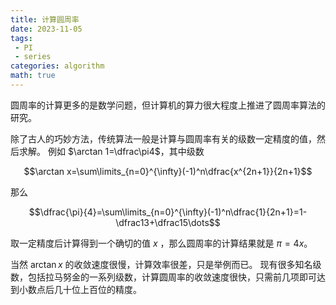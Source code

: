 ```yaml
---
title: 计算圆周率
date: 2023-11-05
tags:
 - PI
 - series
categories: algorithm
math: true
---
```


圆周率的计算更多的是数学问题，但计算机的算力很大程度上推进了圆周率算法的研究。


<!--more-->



除了古人的巧妙方法，传统算法一般是计算与圆周率有关的级数一定精度的值，然后求解。
例如 $\arctan 1=\dfrac\pi4$，其中级数

$$\arctan x=\sum\limits_{n=0}^{\infty}(-1)^n\dfrac{x^{2n+1}}{2n+1}$$

那么

$$\dfrac{\pi}{4}=\sum\limits_{n=0}^{\infty}(-1)^n\dfrac{1}{2n+1}=1-\dfrac13+\dfrac15\dots$$

取一定精度后计算得到一个确切的值 $x$ ，那么圆周率的计算结果就是 $\pi=4x$。

当然 $\arctan x$ 的收敛速度很慢，计算效率很差，只是举例而已。
现有很多知名级数，包括拉马努金的一系列级数，计算圆周率的收敛速度很快，只需前几项即可达到小数点后几十位上百位的精度。
